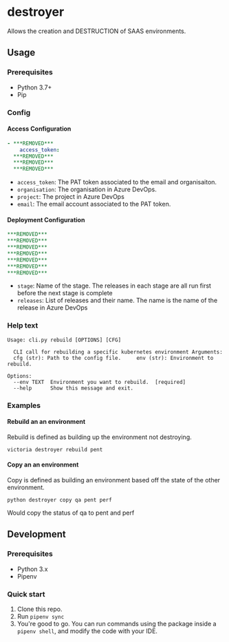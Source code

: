 # destroyer

Allows the creation and DESTRUCTION of SAAS environments.

## Usage

### Prerequisites
- Python 3.7+
- Pip

### Config

#### Access Configuration
```yaml
- ***REMOVED***
    access_token:
  ***REMOVED***
  ***REMOVED***
  ***REMOVED***
```

- `access_token`: The PAT token associated to the email and organisaiton.
- `organisation`: The organisation in Azure DevOps.
- `project`: The project in Azure DevOps
- `email`: The email account associated to the PAT token.

#### Deployment Configuration
```yaml
***REMOVED***
***REMOVED***
***REMOVED***
***REMOVED***
***REMOVED***
***REMOVED***
***REMOVED***
```
- `stage`: Name of the stage. The releases in each stage are all run first before the next stage is complete
- `releases`: List of releases and their name. The name is the name of the release in Azure DevOps

### Help text

```
Usage: cli.py rebuild [OPTIONS] [CFG]

  CLI call for rebuilding a specific kubernetes environment Arguments:
  cfg (str): Path to the config file.     env (str): Environment to rebuild.

Options:
  --env TEXT  Environment you want to rebuild.  [required]
  --help      Show this message and exit.

```

### Examples

#### Rebuild an an environment

Rebuild is defined as building up the environment not destroying.

```
victoria destroyer rebuild pent
```

#### Copy an an environment

Copy is defined as building an environment based off the state of the other environment.

```
python destroyer copy qa pent perf
```

Would copy the status of qa to pent and perf

## Development

### Prerequisites
- Python 3.x
- Pipenv

### Quick start
1. Clone this repo.
2. Run `pipenv sync`
3. You're good to go. You can run commands using the package inside a
   `pipenv shell`, and modify the code with your IDE.
